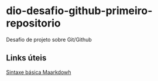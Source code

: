 # dio-desafio-github-primeiro-repositorio
Desafio de projeto sobre Git/Github

## Links úteis
[Sintaxe básica Maarkdowh](https://www.markdownguide.org/)
